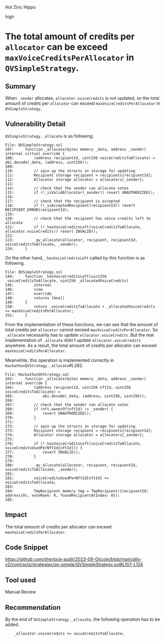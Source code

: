 Hot Zinc Hippo

high

# The total amount of credits per `allocator` can be exceed `maxVoiceCreditsPerAllocator` in `QVSimpleStrategy`.
## Summary
When `_sender` allocates, `allocator.voiceCredits` is not updated, so the total amount of credits per `allocator` can exceed `maxVoiceCreditsPerAllocator` in `QVSimpleStrategy`.

## Vulnerability Detail
`QVSimpleStrategy._allocate` is as following.
```solidity
File: QVSimpleStrategy.sol
107:     function _allocate(bytes memory _data, address _sender) internal virtual override {
108:         (address recipientId, uint256 voiceCreditsToAllocate) = abi.decode(_data, (address, uint256));
109: 
110:         // spin up the structs in storage for updating
111:         Recipient storage recipient = recipients[recipientId];
112:         Allocator storage allocator = allocators[_sender];
113: 
114:         // check that the sender can allocate votes
115:         if (!_isValidAllocator(_sender)) revert UNAUTHORIZED();
116: 
117:         // check that the recipient is accepted
118:         if (!_isAcceptedRecipient(recipientId)) revert RECIPIENT_ERROR(recipientId);
119: 
120:         // check that the recipient has voice credits left to allocate
121:         if (!_hasVoiceCreditsLeft(voiceCreditsToAllocate, allocator.voiceCredits)) revert INVALID();
122: 
123:         _qv_allocate(allocator, recipient, recipientId, voiceCreditsToAllocate, _sender);
124:     }
```
On the other hand, `_hasVoiceCreditsLeft` called by this function is as following.
```solidity
File: QVSimpleStrategy.sol
144:     function _hasVoiceCreditsLeft(uint256 _voiceCreditsToAllocate, uint256 _allocatedVoiceCredits)
145:         internal
146:         view
147:         override
148:         returns (bool)
149:     {
150:         return _voiceCreditsToAllocate + _allocatedVoiceCredits <= maxVoiceCreditsPerAllocator;
151:     }
```
From the implementation of these functions, we can see that the amount of total credits per `allocator` cannot exceed `maxVoiceCreditsPerAllocator`.
So `_allocate` necessarily has to update `allocator.voiceCredits`. 
But the real implementation of `_allocate` didn't update `allocator.voiceCredits` anywhere.
As a result, the total amount of credits per allocator can exceed `maxVoiceCreditsPerAllocator`.

Meanwhile, this operation is implemented correctly in `HackathonQVStrategy._allocate`#L282.
```solidity
File: HackathonQVStrategy.sol
263:     function _allocate(bytes memory _data, address _sender) internal override {
264:         (address recipientId, uint256 nftId, uint256 voiceCreditsToAllocate) =
265:             abi.decode(_data, (address, uint256, uint256));
266: 
267:         // check that the sender can allocate votes
268:         if (nft.ownerOf(nftId) != _sender) {
269:             revert UNAUTHORIZED();
270:         }
271: 
272:         // spin up the structs in storage for updating
273:         Recipient storage recipient = recipients[recipientId];
274:         Allocator storage allocator = allocators[_sender];
275: 
276:         if (!_hasVoiceCreditsLeft(voiceCreditsToAllocate, voiceCreditsUsedPerNftId[nftId])) {
277:             revert INVALID();
278:         }
279: 
280:         _qv_allocate(allocator, recipient, recipientId, voiceCreditsToAllocate, _sender);
281: 
282:         voiceCreditsUsedPerNftId[nftId] += voiceCreditsToAllocate;
283: 
284:         TmpRecipient memory tmp = TmpRecipient({recipientId: address(0), voteRank: 0, foundRecipientAtIndex: 0});
285: 
```


## Impact
The total amount of credits per allocator can exceed `maxVoiceCreditsPerAllocator`.

## Code Snippet
https://github.com/sherlock-audit/2023-09-Gitcoin/blob/main/allo-v2/contracts/strategies/qv-simple/QVSimpleStrategy.sol#L107-L124

## Tool used
Manual Review

## Recommendation
By the end of `QVSimpleStrategy._allocate`, the following operation has to be added.
```solidity
    _allocator.voiceCredits += voiceCreditsToAllocate;
```